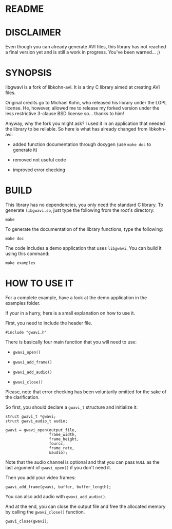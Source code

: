 # README

# DISCLAIMER

Even though you can already generate AVI files, this library has not reached a
final version yet and is still a work in progress. You've been warned... ;)

# SYNOPSIS

libgwavi is a fork of libkohn-avi. It is a tiny C library aimed at creating AVI
files.

Original credits go to Michael Kohn, who released his library under the LGPL
license. He, however, allowed me to release my forked version under the less
restrictive 3-clause BSD license so... thanks to him!

Anyway, why the fork you might ask? I used it in an application that needed the
library to be reliable. So here is what has already changed from libkohn-avi:

  * added function documentation through doxygen (use `make doc` to generate it)

  * removed not useful code

  * improved error checking

# BUILD

This library has no dependencies, you only need the standard C library.
To generate `libgwavi.so`, just type the following from the root's directory:

    make

To generate the documentation of the library functions, type the following:

    make doc

The code includes a demo application that uses `libgwavi`. You can build it
using this command:

    make examples

# HOW TO USE IT

For a complete example, have a look at the demo application in the examples
folder.

If your in a hurry, here is a small explanation on how to use it.

First, you need to include the header file.

    #include "gwavi.h"

There is basically four main function that you will need to use:

  * `gwavi_open()`

  * `gwavi_add_frame()`

  * `gwavi_add_audio()`

  * `gwavi_close()`

Please, note that error checking has been voluntarily omitted for the sake of
the clarification.

So first, you should declare a `gwavi_t` structure and initialize it:

    struct gwavi_t *gwavi;
    struct gwavi_audio_t audio;

    gwavi = gwavi_open(output_file,
                       frame_width,
                       frame_height,
                       fourcc,
                       frame_rate,
                       &audio);

Note that the audio channel is optional and that you can pass `NULL` as the last
argument of `gwavi_open()` if you don't need it.

Then you add your video frames:

    gwavi_add_frame(gwavi, buffer, buffer_length);

You can also add audio with `gwavi_add_audio()`.

And at the end, you can close the output file and free the allocated memory by
calling the `gwavi_close()` function.

    gwavi_close(gwavi);


<!-- vim: set filetype=markdown textwidth=80 -->
